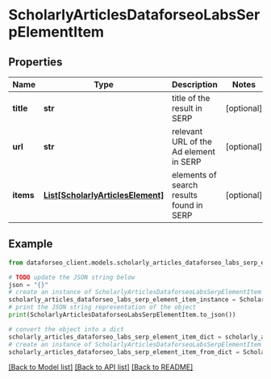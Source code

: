 # ScholarlyArticlesDataforseoLabsSerpElementItem


## Properties

Name | Type | Description | Notes
------------ | ------------- | ------------- | -------------
**title** | **str** | title of the result in SERP | [optional] 
**url** | **str** | relevant URL of the Ad element in SERP | [optional] 
**items** | [**List[ScholarlyArticlesElement]**](ScholarlyArticlesElement.md) | elements of search results found in SERP | [optional] 

## Example

```python
from dataforseo_client.models.scholarly_articles_dataforseo_labs_serp_element_item import ScholarlyArticlesDataforseoLabsSerpElementItem

# TODO update the JSON string below
json = "{}"
# create an instance of ScholarlyArticlesDataforseoLabsSerpElementItem from a JSON string
scholarly_articles_dataforseo_labs_serp_element_item_instance = ScholarlyArticlesDataforseoLabsSerpElementItem.from_json(json)
# print the JSON string representation of the object
print(ScholarlyArticlesDataforseoLabsSerpElementItem.to_json())

# convert the object into a dict
scholarly_articles_dataforseo_labs_serp_element_item_dict = scholarly_articles_dataforseo_labs_serp_element_item_instance.to_dict()
# create an instance of ScholarlyArticlesDataforseoLabsSerpElementItem from a dict
scholarly_articles_dataforseo_labs_serp_element_item_from_dict = ScholarlyArticlesDataforseoLabsSerpElementItem.from_dict(scholarly_articles_dataforseo_labs_serp_element_item_dict)
```
[[Back to Model list]](../README.md#documentation-for-models) [[Back to API list]](../README.md#documentation-for-api-endpoints) [[Back to README]](../README.md)


